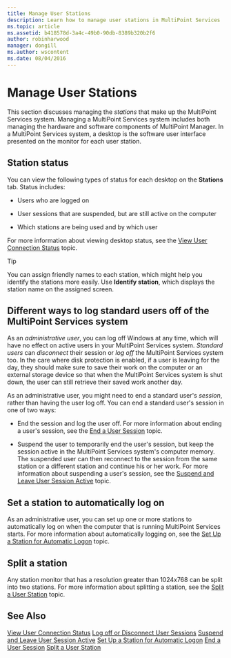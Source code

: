 ```yaml
---
title: Manage User Stations
description: Learn how to manage user stations in MultiPoint Services
ms.topic: article
ms.assetid: b418578d-3a4c-49b0-90db-8389b320b2f6
author: robinharwood
manager: dongill
ms.author: wscontent
ms.date: 08/04/2016
---
```

# Manage User Stations
This section discusses managing the *stations* that make up the MultiPoint Services system. Managing a MultiPoint Services system includes both managing the hardware and software components of MultiPoint Manager. In a MultiPoint Services system, a desktop is the software user interface presented on the monitor for each user station.

## Station status
You can view the following types of status for each desktop on the **Stations** tab. Status includes:

-   Users who are logged on

-   User sessions that are suspended, but are still active on the computer

-   Which stations are being used and by which user

For more information about viewing desktop status, see the [View User Connection Status](View-User-Connection-Status.md) topic.

>[!TIP]
> You can assign friendly names to each station, which might help you identify the stations more easily. Use **Identify station**, which displays the station name on the assigned screen.

## Different ways to log standard users off of the MultiPoint Services system
As an *administrative user*, you can log off Windows at any time, which will have no effect on active users in your MultiPoint Services system. *Standard users* can *disconnect* their session or *log off* the MultiPoint Services system too. In the care where disk protection is enabled, if a user is leaving for the day, they should make sure to save their work on the computer or an external storage device so that when the MultiPoint Services system is shut down, the user can still retrieve their saved work another day.

As an administrative user, you might need to end a standard user's *session*, rather than having the user log off. You can end a standard user's session in one of two ways:

-   End the session and log the user off. For more information about ending a user's session, see the [End a User Session](End-a-User-Session.md) topic.

-   Suspend the user to temporarily end the user's session, but keep the session active in the MultiPoint Services system's computer memory. The suspended user can then reconnect to the session from the same station or a different station and continue his or her work. For more information about suspending a user's session, see the [Suspend and Leave User Session Active](Suspend-and-Leave-User-Session-Active.md) topic.

## Set a station to automatically log on
As an administrative user, you can set up one or more stations to automatically log on when the computer that is running MultiPoint Services starts. For more information about automatically logging on, see the [Set Up a Station for Automatic Logon](Set-up-a-Station-for-Automatic-Logon.md) topic.

## Split a station
Any station monitor that has a resolution greater than 1024x768 can be split into two stations. For more information about splitting a station, see the [Split a User Station](Split-a-User-Station.md) topic.

## See Also
[View User Connection Status](View-User-Connection-Status.md)
[Log off or Disconnect User Sessions](Log-off-or-Disconnect-User-Sessions.md)
[Suspend and Leave User Session Active](Suspend-and-Leave-User-Session-Active.md)
[Set Up a Station for Automatic Logon](Set-up-a-Station-for-Automatic-Logon.md)
[End a User Session](End-a-User-Session.md)
[Split a User Station](Split-a-User-Station.md)